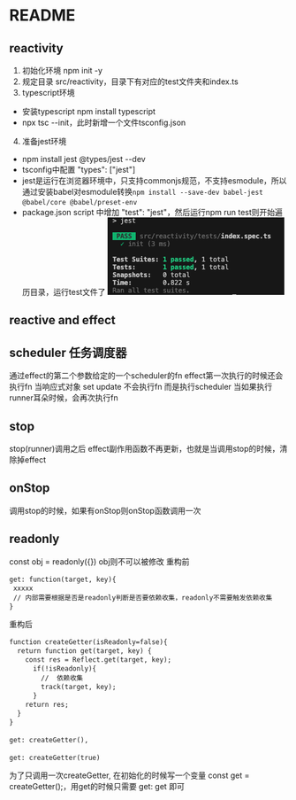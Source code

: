 # README
## reactivity
1. 初始化环境 npm init -y
2. 规定目录 src/reactivity，目录下有对应的test文件夹和index.ts
3. typescript环境
- 安装typescript npm install typescript
- npx tsc --init，此时新增一个文件tsconfig.json
4. 准备jest环境
- npm install jest @types/jest --dev
- tsconfig中配置 "types": ["jest"]
- jest是运行在浏览器环境中，只支持commonjs规范，不支持esmodule，所以通过安装babel对esmodule转换`npm install --save-dev babel-jest @babel/core @babel/preset-env`
- package.json script 中增加 "test": "jest"，然后运行npm run test则开始遍历目录，运行test文件了
![Alt text](image.png)

## reactive and effect

## scheduler 任务调度器
通过effect的第二个参数给定的一个scheduler的fn
effect第一次执行的时候还会执行fn
当响应式对象 set update 不会执行fn 而是执行scheduler
当如果执行runner耳朵时候，会再次执行fn

## stop

stop(runner)调用之后 effect副作用函数不再更新，也就是当调用stop的时候，清除掉effect

## onStop
调用stop的时候，如果有onStop则onStop函数调用一次

## readonly
const obj = readonly({}) obj则不可以被修改
重构前
``` 
get: function(target, key){
 xxxxx
 // 内部需要根据是否是readonly判断是否要依赖收集，readonly不需要触发依赖收集
}
```
重构后
```
function createGetter(isReadonly=false){
  return function get(target, key) {
    const res = Reflect.get(target, key);
      if(!isReadonly){
        //  依赖收集 
        track(target, key);
      }
    return res;
  }
}

get: createGetter(),

get: createGetter(true)
```
为了只调用一次createGetter, 在初始化的时候写一个变量 const get = createGetter();，用get的时候只需要 get: get 即可








